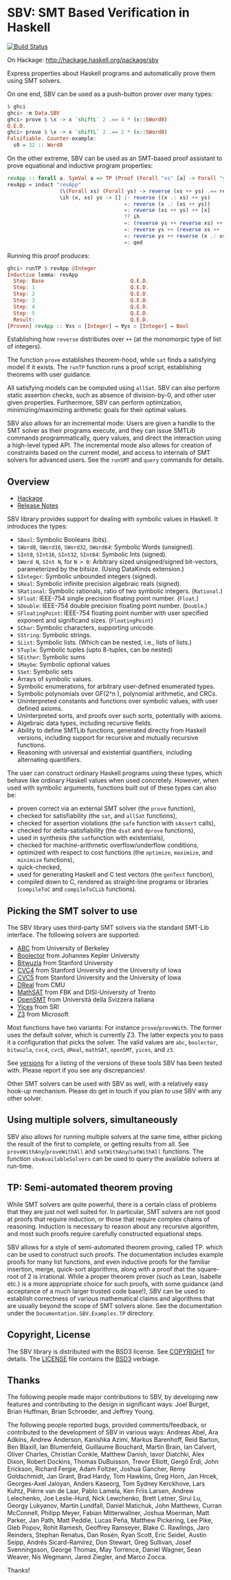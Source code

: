 # SBV: SMT Based Verification in Haskell

[![Build Status](https://github.com/LeventErkok/sbv/actions/workflows/haskell-ci.yml/badge.svg)](https://github.com/LeventErkok/sbv/actions/workflows/haskell-ci.yml)

On Hackage: http://hackage.haskell.org/package/sbv

Express properties about Haskell programs and automatically prove them using SMT solvers.

On one end, SBV can be used as a push-button prover over many types:

```haskell
$ ghci
ghci> :m Data.SBV
ghci> prove $ \x -> x `shiftL` 2 .== 4 * (x::SWord8)
Q.E.D.
ghci> prove $ \x -> x `shiftL` 2 .== 2 * (x::SWord8)
Falsifiable. Counter-example:
  s0 = 32 :: Word8
```

On the other extreme, SBV can be used as an SMT-based proof assistant to prove equational and inductive program properties:

```haskell
revApp :: forall a. SymVal a => TP (Proof (Forall "xs" [a] -> Forall "ys" [a] -> SBool))
revApp = induct "revApp"
                 (\(Forall xs) (Forall ys) -> reverse (xs ++ ys) .== reverse ys ++ reverse xs) $
                 \ih (x, xs) ys -> [] |- reverse ((x .: xs) ++ ys)
                                      =: reverse (x .: (xs ++ ys))
                                      =: reverse (xs ++ ys) ++ [x]
                                      ?? ih
                                      =: (reverse ys ++ reverse xs) ++ [x]
                                      =: reverse ys ++ (reverse xs ++ [x])
                                      =: reverse ys ++ reverse (x .: xs)
                                      =: qed
```

Running this proof produces:

```haskell
ghci> runTP $ revApp @Integer
Inductive lemma: revApp
  Step: Base                            Q.E.D.
  Step: 1                               Q.E.D.
  Step: 2                               Q.E.D.
  Step: 3                               Q.E.D.
  Step: 4                               Q.E.D.
  Step: 5                               Q.E.D.
  Result:                               Q.E.D.
[Proven] revApp :: Ɐxs ∷ [Integer] → Ɐys ∷ [Integer] → Bool
```

Establishing how `reverse` distributes over `++` (at the monomorpic type of list of integers).

The function `prove` establishes theorem-hood, while `sat` finds a satisfying model if it exists. The `runTP` function
runs a proof script, establishing theorems with user guidance.

All satisfying models can be computed using `allSat`.
SBV can also perform static assertion checks, such as absence of division-by-0, and other user given properties.
Furthermore, SBV can perform optimization, minimizing/maximizing arithmetic goals for their optimal values.

SBV also allows for an incremental mode: Users are given a handle to the SMT solver as their programs execute, and they can issue SMTLib commands programmatically, query values, and direct the interaction using a high-level typed API. The incremental mode also allows for creation of constraints based on the current model, and access to internals of SMT solvers for advanced users. See the `runSMT` and `query` commands for details.

## Overview

 - [Hackage](http://hackage.haskell.org/package/sbv)
 - [Release Notes](http://github.com/LeventErkok/sbv/tree/master/CHANGES.md)
   
SBV library provides support for dealing with symbolic values in Haskell. It introduces the types:

 - `SBool`: Symbolic Booleans (bits).
 - `SWord8`, `SWord16`, `SWord32`, `SWord64`: Symbolic Words (unsigned).
 - `SInt8`, `SInt16`, `SInt32`, `SInt64`: Symbolic Ints (signed).
 - `SWord N`, `SInt N`, for `N > 0`: Arbitrary sized unsigned/signed bit-vectors, parameterized by the bitsize. (Using DataKinds extension.)
 - `SInteger`: Symbolic unbounded integers (signed).
 - `SReal`: Symbolic infinite precision algebraic reals (signed).
 - `SRational`: Symbolic rationals, ratio of two symbolic integers. (`Rational`.)
 - `SFloat`: IEEE-754 single precision floating point number. (`Float`.)
 - `SDouble`: IEEE-754 double precision floating point number. (`Double`.)
 - `SFloatingPoint`: IEEE-754 floating point number with user specified exponent and significand sizes. (`FloatingPoint`)
 - `SChar`: Symbolic characters, supporting unicode.
 - `SString`: Symbolic strings.
 - `SList`: Symbolic lists. (Which can be nested, i.e., lists of lists.)
 - `STuple`: Symbolic tuples (upto 8-tuples, can be nested)
 - `SEither`: Symbolic sums
 - `SMaybe`: Symbolic optional values
 - `SSet`: Symbolic sets
 - Arrays of symbolic values.
 - Symbolic enumerations, for arbitrary user-defined enumerated types.
 - Symbolic polynomials over GF(2^n ), polynomial arithmetic, and CRCs.
 - Uninterpreted constants and functions over symbolic values, with user defined axioms.
 - Uninterpreted sorts, and proofs over such sorts, potentially with axioms.
 - Algebraic data types, including recursive fields.
 - Ability to define SMTLib functions, generated directly from Haskell versions, including support for recursive and mutually recursive functions.
 - Reasoning with universal and existential quantifiers, including alternating quantifiers.
   
The user can construct ordinary Haskell programs using these types, which behave like ordinary Haskell values when used concretely. However, when used with symbolic arguments, functions built out of these types can also be:

 - proven correct via an external SMT solver (the `prove` function),
 - checked for satisfiability (the `sat`, and `allSat` functions),
 - checked for assertion violations (the `safe` function with `sAssert` calls),
 - checked for delta-satisfiability (the `dsat` and `dprove` functions),
 - used in synthesis (the `sat`function with existentials),
 - checked for machine-arithmetic overflow/underflow conditions,
 - optimized with respect to cost functions (the `optimize`, `maximize`, and `minimize` functions),
 - quick-checked,
 - used for generating Haskell and C test vectors (the `genTest` function),
 - compiled down to C, rendered as straight-line programs or libraries (`compileToC` and `compileToCLib` functions).
   
## Picking the SMT solver to use

The SBV library uses third-party SMT solvers via the standard SMT-Lib interface. The following solvers are supported:

 - [ABC](http://www.eecs.berkeley.edu/~alanmi/abc) from University of Berkeley
 - [Boolector](http://boolector.github.io/) from Johannes Kepler University
 - [Bitwuzla](http://bitwuzla.github.io/) from Stanford University
 - [CVC4](http://cvc4.github.io/) from Stanford University and the University of Iowa
 - [CVC5](http://cvc5.github.io/) from Stanford University and the University of Iowa
 - [DReal](http://dreal.github.io/) from CMU
 - [MathSAT](http://mathsat.fbk.eu/) from FBK and DISI-University of Trento
 - [OpenSMT](http://verify.inf.usi.ch/opensmt) from Università della Svizzera italiana
 - [Yices](http://github.com/SRI-CSL/yices2) from SRI
 - [Z3](http://github.com/Z3Prover/z3/wiki) from Microsoft
   
Most functions have two variants: For instance `prove`/`proveWith`. The former uses the default solver, which is currently Z3. The latter expects you to pass it a configuration that picks the solver.
The valid values are `abc`, `boolector`, `bitwuzla`, `cvc4`, `cvc5`, `dReal`, `mathSAT`, `openSMT`, `yices`, and `z3`.

See [versions](http://github.com/LeventErkok/sbv/blob/master/SMTSolverVersions.md) for a listing of the versions of these tools SBV has been tested with. Please report if you see any discrepancies!

Other SMT solvers can be used with SBV as well, with a relatively easy hook-up mechanism. Please do get in touch if you plan to use SBV with any other solver.

## Using multiple solvers, simultaneously

SBV also allows for running multiple solvers at the same time, either picking the result of the first to complete, or getting results from all.
See `proveWithAny`/`proveWithAll` and `satWithAny`/`satWithAll` functions. The function `sbvAvailableSolvers` can be used to query the available solvers at run-time.

## TP: Semi-automated theorem proving

While SMT solvers are quite powerful, there is a certain class of problems that they are just not well suited for. In particular, SMT
solvers are not good at proofs that require induction, or those that require complex chains of reasoning. Induction is necessary to reason about
any recursive algorithm, and most such proofs require carefully constructed equational steps.

SBV allows for a style of semi-automated theorem proving, called TP. which can be used to construct such proofs.
The documentation includes example proofs for many list functions, and even inductive proofs for
the familiar insertion, merge, quick-sort algorithms, along with a proof that the square-root of 2 is irrational.
While a proper theorem prover (such as Lean, Isabelle etc.) is a more appropriate choice for such proofs, with some
guidance (and acceptance of a much larger trusted code base!), SBV can be used to establish correctness of various mathematical
claims and algorithms that are usually beyond the scope of SMT solvers alone. See the documentation under
the `Documentation.SBV.Examples.TP` directory.

## Copyright, License

The SBV library is distributed with the BSD3 license. See [COPYRIGHT](http://github.com/LeventErkok/sbv/tree/master/COPYRIGHT) for details.
The [LICENSE](http://github.com/LeventErkok/sbv/tree/master/LICENSE) file contains the [BSD3](http://en.wikipedia.org/wiki/BSD_licenses) verbiage.

## Thanks

The following people made major contributions to SBV, by developing new features and contributing to the design in significant ways: Joel Burget, Brian Huffman, Brian Schroeder, and Jeffrey Young.

The following people reported bugs, provided comments/feedback, or contributed to the development of SBV in various ways:
Andreas Abel,
Ara Adkins,
Andrew Anderson,
Kanishka Azimi,
Markus Barenhoff,
Reid Barton,
Ben Blaxill,
Ian Blumenfeld,
Guillaume Bouchard,
Martin Brain,
Ian Calvert,
Oliver Charles,
Christian Conkle,
Matthew Danish,
Iavor Diatchki,
Alex Dixon,
Robert Dockins,
Thomas DuBuisson,
Trevor Elliott,
Gergő Érdi,
John Erickson,
Richard Fergie,
Adam Foltzer,
Joshua Gancher,
Remy Goldschmidt,
Jan Grant,
Brad Hardy,
Tom Hawkins,
Greg Horn,
Jan Hrcek,
Georges-Axel Jaloyan,
Anders Kaseorg,
Tom Sydney Kerckhove,
Lars Kuhtz,
Piërre van de Laar,
Pablo Lamela,
Ken Friis Larsen,
Andrew Lelechenko,
Joe Leslie-Hurd,
Nick Lewchenko,
Brett Letner,
Sirui Lu,
Georgy Lukyanov,
Martin Lundfall,
Daniel Matichuk,
John Matthews,
Curran McConnell,
Philipp Meyer,
Fabian Mitterwallner,
Joshua Moerman,
Matt Parker,
Jan Path,
Matt Peddie,
Lucas Peña,
Matthew Pickering,
Lee Pike,
Gleb Popov,
Rohit Ramesh,
Geoffrey Ramseyer,
Blake C. Rawlings,
Jaro Reinders,
Stephan Renatus,
Dan Rosén,
Ryan Scott,
Eric Seidel,
Austin Seipp,
Andrés Sicard-Ramírez,
Don Stewart,
Greg Sullivan,
Josef Svenningsson,
George Thomas,
May Torrence,
Daniel Wagner,
Sean Weaver,
Nis Wegmann,
Jared Ziegler,
and Marco Zocca.

Thanks!

